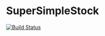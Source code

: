 # SuperSimpleStock

[![Build Status](https://travis-ci.org/idahjli/my-mytask.svg?branch=master)](https://travis-ci.org/idahjli/my-mytask) 


